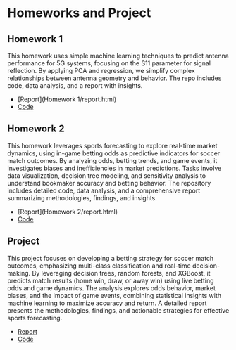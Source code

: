 # Homeworks and Project

## Homework 1

This homework uses simple machine learning techniques to predict antenna performance for 5G systems, focusing on the S11 parameter for signal reflection. By applying PCA and regression, we simplify complex relationships between antenna geometry and behavior. The repo includes code, data analysis, and a report with insights.

- [Report](Homework 1/report.html)
- [Code](https://github.com/BU-IE-582/fall-24-lmfaraday/blob/main/Homework%201/code.ipynb)

## Homework 2

This homework leverages sports forecasting to explore real-time market dynamics, using in-game betting odds as predictive indicators for soccer match outcomes. By analyzing odds, betting trends, and game events, it investigates biases and inefficiencies in market predictions. Tasks involve data visualization, decision tree modeling, and sensitivity analysis to understand bookmaker accuracy and betting behavior. The repository includes detailed code, data analysis, and a comprehensive report summarizing methodologies, findings, and insights.

- [Report](Homework 2/report.html)
- [Code](https://github.com/BU-IE-582/fall-24-lmfaraday/blob/main/Homework%202/code.ipynb)

## Project

This project focuses on developing a betting strategy for soccer match outcomes, emphasizing multi-class classification and real-time decision-making. By leveraging decision trees, random forests, and XGBoost, it predicts match results (home win, draw, or away win) using live betting odds and game dynamics. The analysis explores odds behavior, market biases, and the impact of game events, combining statistical insights with machine learning to maximize accuracy and return. A detailed report presents the methodologies, findings, and actionable strategies for effective sports forecasting.

- [Report](Project/report.html)
- [Code](https://github.com/BU-IE-582/fall-24-lmfaraday/blob/main/Project/code.ipynb)